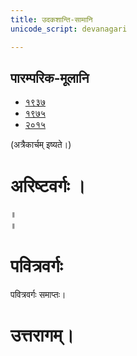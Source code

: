 ```yaml
---
title: उदकशान्ति-सामानि 
unicode_script: devanagari  

--- 
```


## पारम्परिक-मूलानि

- [१९३७](https://archive.org/stream/sAmaveda-jaiminIya-paravastu-paramparA-docs/sAmaveda-paravastu-1937#page/n12/mode/1up)
- [१९७५](https://archive.org/stream/sAmaveda-jaiminIya-paravastu-paramparA-docs/sAmaveda-paravastu-1975#page/n13/mode/2up)
- [२०१५](https://archive.org/stream/sAmaveda-jaiminIya-paravastu-paramparA-docs/08.%20UDAKASAANTHI#page/n7/mode/2up)


<div class="js_include" url="../../../../saMskAra/mantraH/worlds/paravastu-saama/sadasaspatim/"  newLevelForH1="2" includeTitle="true"> </div>  
<div class="js_include" url="../../../../saMskAra/mantraH/indraH/paravastu-saama/nAnadam/"  newLevelForH1="2" includeTitle="true"> </div>  
<div class="js_include" url="../../../../saMskAra/mantraH/worlds/paravastu-saama/brahma-jajJNAnam/"  newLevelForH1="2" includeTitle="true"> </div>  
<div class="js_include" url="../../../../saMskAra/mantraH/AdityaH/paravastu-saama/vyAhRti-sAmAni/"  newLevelForH1="2" includeTitle="true"> </div>  
<div class="js_include" url="../../../../saMskAra/mantraH/AdityaH/paravastu-saama/pra-mitrAya/"  newLevelForH1="2" includeTitle="true"> </div>  

(अत्रैकार्चम् इष्यते।)  
<div class="js_include" url="../../../../saMskAra/mantraH/indraH/paravastu-saama/rathantaram/"  newLevelForH1="2" includeTitle="true"> </div>  
<div class="js_include" url="../../../../saMskAra/mantraH/agniH/paravastu-saama/agne-raxa/"  newLevelForH1="2" includeTitle="true"> </div>  
<div class="js_include" url="../../../../saMskAra/mantraH/agniH/paravastu-saama/A-vo-rAjAnam/"  newLevelForH1="2" includeTitle="true"> </div>  
<div class="js_include" url="../../../../saMskAra/mantraH/indraH/paravastu-saama/vishvato-dAvan/"  newLevelForH1="2" includeTitle="true"> </div>  
<div class="js_include" url="../../../../saMskAra/mantraH/agniH/paravastu-saama/mUrdhAnam-divaH/"  newLevelForH1="2" includeTitle="true"> </div>  
<div class="js_include" url="../../../../saMskAra/mantraH/agniH/paravastu-saama/vAravantIyam/"  newLevelForH1="2" includeTitle="true"> </div>  
<div class="js_include" url="../../../../saMskAra/mantraH/somaH/paravastu-saama/yauktAshvam/"  newLevelForH1="2" includeTitle="true"> </div>  
<div class="js_include" url="../../../../saMskAra/mantraH/somaH/paravastu-saama/abhi-priyANi-pavate/"  newLevelForH1="2" includeTitle="true"> </div>  
<div class="js_include" url="../../../../saMskAra/mantraH/indraH/paravastu-saama/gauShUktam/"  newLevelForH1="2" includeTitle="true"> </div>  
<div class="js_include" url="../../../../saMskAra/mantraH/indraH/paravastu-saama/Ashva-sUktam/"  newLevelForH1="2" includeTitle="true"> </div>  

<div class="js_include" url="../../../../saMskAra/mantraH/marutaH/paravastu-saama/ka-IM-vyaktAH/"  newLevelForH1="2" includeTitle="true"> </div> 

<div class="js_include" url="../../../../saMskAra/mantraH/agniH/paravastu-saama/jarAbodha/"  newLevelForH1="2" includeTitle="true"> </div>  

<div class="js_include" url="../../../../saMskAra/mantraH/indraH/paravastu-saama/shrAyantIyam/"  newLevelForH1="2" includeTitle="true"> </div> 

<div class="js_include" url="../../../../saMskAra/mantraH/somaH/paravastu-saama/sakhAya-A-ni-ShIdata/"  newLevelForH1="2" includeTitle="true"> </div> 

<div class="js_include" url="../../../../saMskAra/mantraH/indraH/paravastu-saama/vAmadevyam/"  newLevelForH1="2" includeTitle="true"> </div> 

# अरिष्टवर्गः ।
<div class="js_include" url="../../../../saMskAra/mantraH/agniH/paravastu-saama/abodhyagniH/"  newLevelForH1="2" includeTitle="true"> </div>  

<div class="js_include" url="../../../../saMskAra/mantraH/AdityaH/paravastu-saama/mahi-trINAm/"  newLevelForH1="2" includeTitle="true"> </div>
 
<div class="js_include" url="../../../../saMskAra/mantraH/indraH/paravastu-saama/tvAvataH/"  newLevelForH1="2" includeTitle="true"> </div> 
 
<div class="js_include" url="../../../../saMskAra/mantraH/indraH/paravastu-saama/indran-naro-grAma-geyam/"  newLevelForH1="2" includeTitle="true"> </div>

<div class="js_include" url="../../../../saMskAra/mantraH/misc-devas/paravastu-saama/tyamU-Shu/"  newLevelForH1="2" includeTitle="true"> </div> 

<div class="js_include" url="../../../../saMskAra/mantraH/indraH/paravastu-saama/trAtAram-indram/"  newLevelForH1="2" includeTitle="true"> </div>

 
<div class="js_include" url="../../../../saMskAra/mantraH/somaH/paravastu-saama/AdIShAdiyyam/"  newLevelForH1="2" includeTitle="true"> </div> ॥
 
<div class="js_include" url="../../../../saMskAra/mantraH/somaH/paravastu-saama/dIrgham/"  newLevelForH1="2" includeTitle="true"> </div> ॥

<div class="js_include" url="../../../../saMskAra/mantraH/AdityaH/paravastu-saama/varuNa-pAsham/"  newLevelForH1="2" includeTitle="true"> </div> 

<div class="js_include" url="../../../../saMskAra/mantraH/agniH/paravastu-saama/agnir_mUrdhA/"  newLevelForH1="2" includeTitle="true"> </div> 

<div class="js_include" url="../../../../saMskAra/mantraH/agniH/paravastu-saama/agna-AyUMShi/"  newLevelForH1="2" includeTitle="true"> </div> 


# पवित्रवर्गः

<div class="js_include" url="../../../../saMskAra/mantraH/jalam/Rk/Apo_hi_ShThA/"  newLevelForH1="2" includeTitle="true"> </div> 

<div class="js_include" url="../../../../saMskAra/mantraH/somaH/paravastu-saama/tarat-sa-mandI/"  newLevelForH1="2" includeTitle="true"> </div> 

<div class="js_include" url="../../../../saMskAra/mantraH/somaH/Rk/yaH_pAvamAnIH/"  newLevelForH1="2" includeTitle="true"> </div> 

<div class="js_include" url="../../../../saMskAra/mantraH/indraH/paravastu-saama/eto-nvindram/"  newLevelForH1="2" includeTitle="true"> </div> 

<div class="js_include" url="../../../../saMskAra/mantraH/misc-devas/paravastu-saama/somaM-rAjAnam/"  newLevelForH1="2" includeTitle="true"> </div> 

<div class="js_include" url="../../../../saMskAra/mantraH/indraH/paravastu-saama/yata-indra/"  newLevelForH1="2" includeTitle="true"> </div> 

<div class="js_include" url="../../../../saMskAra/mantraH/worlds/paravastu-saama/brahma-jajJNAnam/"  newLevelForH1="2" includeTitle="true"> </div> 

<div class="js_include" url="../../../../saMskAra/mantraH/worlds/paravastu-saama/pavitran-te/"  newLevelForH1="2" includeTitle="true"> </div> 

पवित्रवर्गः समाप्तः।
 
# उत्तरागम्।

<div class="js_include" url="../../../../saMskAra/mantraH/agniH/paravastu-saama/agna-AyAhi/"  newLevelForH1="2" includeTitle="true"> </div> 

<div class="js_include" url="../../../../saMskAra/mantraH/indraH/paravastu-saama/tan-te-madam/"  newLevelForH1="2" includeTitle="true"> </div> 

<div class="js_include" url="../../../../saMskAra/mantraH/agniH/paravastu-saama/IDiShva/"  newLevelForH1="2" includeTitle="true"> </div> 

<div class="js_include" url="../../../../saMskAra/mantraH/agniH/paravastu-saama/yadvA/"  newLevelForH1="2" includeTitle="true"> </div> 

<div class="js_include" url="../../../../saMskAra/mantraH/agniH/paravastu-saama/sanAd-agne/"  newLevelForH1="2" includeTitle="true"> </div>

<div class="js_include" url="../../../../saMskAra/mantraH/agniH/paravastu-saama/tvam-agne-vasUn/"  newLevelForH1="2" includeTitle="true"> </div>

<div class="js_include" url="../../../../saMskAra/mantraH/worlds/paravastu-saama/praitu-brahmaNas-patiH/"  newLevelForH1="2" includeTitle="true"> </div>

<div class="js_include" url="../../../../saMskAra/mantraH/viShNuH/paravastu-saama/idaM-viShNur-vAravantIyam/"  newLevelForH1="2" includeTitle="true"> </div>

<div class="js_include" url="../../../../saMskAra/mantraH/agniH/paravastu-saama/agniM-hotAram/"  newLevelForH1="2" includeTitle="true"> </div>

<div class="js_include" url="../../../../saMskAra/mantraH/viShNuH/paravastu-saama/idaM-viShNur-ekarcham/"  newLevelForH1="2" includeTitle="true"> </div>

<div class="js_include" url="../../../../saMskAra/mantraH/agniH/paravastu-saama/pRxasya-vRShNo/"  newLevelForH1="2" includeTitle="true"> </div>

<div class="js_include" url="../../../../saMskAra/mantraH/somaH/paravastu-saama/pra-kAvyam/"  newLevelForH1="2" includeTitle="true"> </div>

<div class="js_include" url="../../../../saMskAra/mantraH/viShNuH/paravastu-saama/sahasra-shIrShA/"  newLevelForH1="2" includeTitle="true"> </div>

<div class="js_include" url="../../../../saMskAra/mantraH/indraH/paravastu-saama/vAmadevyam-asmin/"  newLevelForH1="2" includeTitle="true"> </div>

<div class="js_include" url="../../../../saMskAra/mantraH/vAyuH/paravastu-saama/niyutvAn-vAyo/"  newLevelForH1="2" includeTitle="true"> </div>

<div class="js_include" url="../../../../saMskAra/mantraH/worlds/paravastu-saama/atrAha-goH/"  newLevelForH1="2" includeTitle="true"> </div>

<div class="js_include" url="../../../../saMskAra/mantraH/misc-devas/paravastu-saama/setUMs-tara/"  newLevelForH1="2" includeTitle="true"> </div> 


